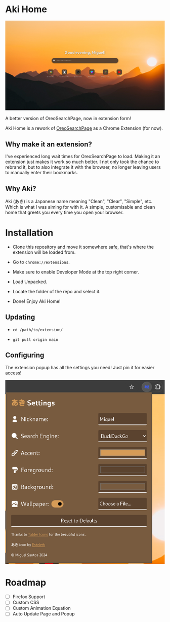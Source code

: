 # Aki Home

![Aki Home main page](gh-images/main-page.png)

A better version of OreoSearchPage, now in extension form!

Aki Home is a rework of [OreoSearchPage](https://cakephone.github.io/OreoSearchPage/) as a Chrome Extension (for now).

## Why make it an extension?

I've experienced long wait times for OreoSearchPage to load. Making it an extension just makes it work so much better. I not only took the chance to rebrand it, but to also integrate it with the browser, no longer leaving users to manually enter their bookmarks.

## Why Aki?

Aki (あき) is a Japanese name meaning "Clean", "Clear", "Simple", etc. Which is what I was aiming for with it. A simple, customisable and clean home that greets you every time you open your browser.

# Installation

- Clone this repository and move it somewhere safe, that's where the extension will be loaded from.

- Go to `chrome://extensions`.

- Make sure to enable Developer Mode at the top right corner.

- Load Unpacked.

- Locate the folder of the repo and select it.

- Done! Enjoy Aki Home!

## Updating

- `cd /path/to/extension/`

- `git pull origin main`

## Configuring

The extension popup has all the settings you need! Just pin it for easier access!

![Aki Popup Settings](gh-images/popup.png)

# Roadmap

- [ ] Firefox Support
- [ ] Custom CSS
- [ ] Custom Animation Equation
- [ ] Auto Update Page and Popup
